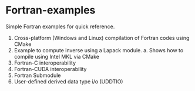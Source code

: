 # Fortran-examples
Simple Fortran examples for quick reference. 
1. Cross-platform (Windows and Linux) compilation of Fortran codes using CMake
2. Example to compute inverse using a Lapack module.
  a. Shows how to compile using Intel MKL via CMake
3. Fortran-C interoperability
4. Fortran-CUDA interoperability
5. Fortran Submodule
6. User-defined derived data type i/o (UDDTIO)
   

